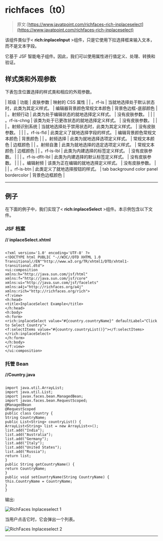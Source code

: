 # richfaces〔t0〕

> 原文:[https://www.javatpoint.com/richfaces-rich-inplaceselect](https://www.javatpoint.com/richfaces-rich-inplaceselect)

该组件类似于< **rich:inplaceInput** >组件，只是它使用下拉选择框来输入文本，而不是文本字段。

它基于 JSF 智能电子组件。因此，我们可以使用属性进行值定义、处理、转换和验证。

## 样式类和外观参数

下表包含位置选择的样式类和相应的外观参数。

| 班级 | 功能 | 皮肤参数 | 映射的 CSS 属性 |
| 。rf-is | 当就地选择处于默认状态时，此类为其定义样式。 | 编辑器背景颜色常规文本颜色 | 背景色边框-底部颜色 |
| 。射频行动 | 此类为处于编辑状态的就地选择定义样式。 | 没有皮肤参数。 |  |
| 。rf-is-chng | 该类为处于已更改状态的就地选择定义样式。 | 没有皮肤参数。 |  |
| 。射频识别系统 | 当就地选择处于禁用状态时，此类为其定义样式。 | 没有皮肤参数。 |  |
| 。rf-is-fld | 此类定义了就地选择字段的样式。 | 编辑背景颜色常规文本颜色 | 背景颜色 |
| 。射频选择 | 此类为就地选择选项定义样式。 | 常规文本颜色 | 边框颜色 |
| 。射频自激 | 此类为就地选择的选定选项定义样式。 | 常规文本颜色 | 边框颜色 |
| 。rf-is-lbl | 此类为内建选择的标签定义样式。 | 没有皮肤参数。 |  |
| 。rf-is-dflt-lbl | 此类为内建选择的默认标签定义样式。 | 没有皮肤参数。 |  |
| 。编辑射频 | 该类为正在编辑的就地选择定义样式。 | 没有皮肤参数。 |  |
| 。rf-is-btn | 此类定义了就地选择按钮的样式。 | tab background color panel bordercolor | 背景色边框颜色 |

* * *

## 例子

在下面的例子中，我们实现了< **rich:inplaceSelect** >组件。本示例包含以下文件。

### JSF 档案

**// inplaceSelect.xhtml**

```

<?xml version='1.0' encoding='UTF-8' ?>
<!DOCTYPE html PUBLIC "-//W3C//DTD XHTML 1.0 Transitional//EN""http://www.w3.org/TR/xhtml1/DTD/xhtml1-transitional.dtd">
<ui:composition 
xmlns:h="http://java.sun.com/jsf/html"
xmlns:f="http://java.sun.com/jsf/core"
xmlns:ui="http://java.sun.com/jsf/facelets"
xmlns:a4j="http://richfaces.org/a4j"
xmlns:rich="http://richfaces.org/rich">
<f:view>
<h:head>
<title>InplaceSelect Example</title>
</h:head>
<h:body>
<h:form>
<rich:inplaceSelect value="#{country.countryName}" defaultLabel="Click to Select Country">
<f:selectItems value="#{country.countryList()}"></f:selectItems>
</rich:inplaceSelect>
</h:form>
</h:body>
</f:view>
</ui:composition>

```

### 托管 Bean

**//Country.java**

```

import java.util.ArrayList;
import java.util.List;
import javax.faces.bean.ManagedBean;
import javax.faces.bean.RequestScoped;
@ManagedBean
@RequestScoped
public class Country {
String CountryName;
public List<String> countryList() {
ArrayList<String> list = new ArrayList<>();
list.add("India");
list.add("Australia");
list.add("Germany");
list.add("Italy");
list.add("United States");
list.add("Russia");
return list;
}
public String getCountryName() {
return CountryName;
}
public void setCountryName(String CountryName) {
this.CountryName = CountryName;
}
}

```

输出:

![RichFaces Inplaceselect 1](../Images/1e2dc4319030d9bc749a3f9f15fe04a4.png)

当用户点击它时，它会弹出一个列表。

![RichFaces Inplaceselect 2](../Images/ccdabf7516e7851bba24b62f6cfea0fd.png)

* * *